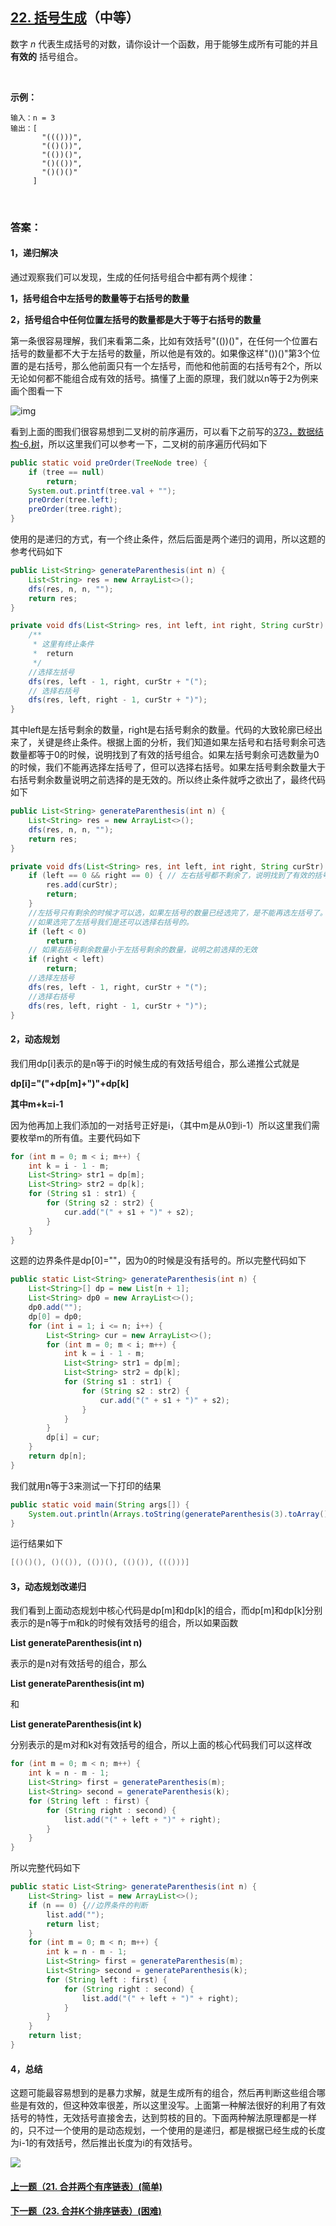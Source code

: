 ## [22. 括号生成](https://leetcode-cn.com/problems/generate-parentheses/)（中等）

数字 *n* 代表生成括号的对数，请你设计一个函数，用于能够生成所有可能的并且 **有效的** 括号组合。

<br/>

**示例：**

```
输入：n = 3
输出：[
       "((()))",
       "(()())",
       "(())()",
       "()(())",
       "()()()"
     ]
```

<br/>

### 答案：

#### 1，递归解决

通过观察我们可以发现，生成的任何括号组合中都有两个规律：

**1，括号组合中左括号的数量等于右括号的数量**

**2，括号组合中任何位置左括号的数量都是大于等于右括号的数量**



第一条很容易理解，我们来看第二条，比如有效括号"(())()"，在任何一个位置右括号的数量都不大于左括号的数量，所以他是有效的。如果像这样"())()"第3个位置的是右括号，那么他前面只有一个左括号，而他和他前面的右括号有2个，所以无论如何都不能组合成有效的括号。搞懂了上面的原理，我们就以n等于2为例来画个图看一下

![img](https://mmbiz.qpic.cn/mmbiz_png/PGmTibd8KQBEfzz7jugGEQwZmQ93H5TDkMfz27a0mLocv2ia3RjsGgasOuh9m4L45FscKLfMXtuZeV2Ov8kngZGg/640?wx_fmt=png&tp=webp&wxfrom=5&wx_lazy=1&wx_co=1)

看到上面的图我们很容易想到二叉树的前序遍历，可以看下之前写的[373，数据结构-6,树](http://mp.weixin.qq.com/s?__biz=MzU0ODMyNDk0Mw==&mid=2247487028&idx=1&sn=e06a0cd5760e62890e60e43a279a472b&chksm=fb419d14cc36140257eb220aaeac182287b10c3cab5c803ebd54013ee3fc120d693067c2e960&scene=21#wechat_redirect)，所以这里我们可以参考一下，二叉树的前序遍历代码如下

```java
public static void preOrder(TreeNode tree) {
    if (tree == null)
        return;
    System.out.printf(tree.val + "");
    preOrder(tree.left);
    preOrder(tree.right);
}
```

使用的是递归的方式，有一个终止条件，然后后面是两个递归的调用，所以这题的参考代码如下

```java
public List<String> generateParenthesis(int n) {
    List<String> res = new ArrayList<>();
    dfs(res, n, n, "");
    return res;
}

private void dfs(List<String> res, int left, int right, String curStr) {
    /**
     * 这里有终止条件
     *  return
     */
    //选择左括号
    dfs(res, left - 1, right, curStr + "(");
    // 选择右括号
    dfs(res, left, right - 1, curStr + ")");
}
```

其中left是左括号剩余的数量，right是右括号剩余的数量。代码的大致轮廓已经出来了，关键是终止条件。根据上面的分析，我们知道如果左括号和右括号剩余可选数量都等于0的时候，说明找到了有效的括号组合。如果左括号剩余可选数量为0的时候，我们不能再选择左括号了，但可以选择右括号。如果左括号剩余数量大于右括号剩余数量说明之前选择的是无效的。所以终止条件就呼之欲出了，最终代码如下

```java
public List<String> generateParenthesis(int n) {
    List<String> res = new ArrayList<>();
    dfs(res, n, n, "");
    return res;
}

private void dfs(List<String> res, int left, int right, String curStr) {
    if (left == 0 && right == 0) { // 左右括号都不剩余了，说明找到了有效的括号
        res.add(curStr);
        return;
    }
    //左括号只有剩余的时候才可以选，如果左括号的数量已经选完了，是不能再选左括号了。
    //如果选完了左括号我们是还可以选择右括号的。
    if (left < 0)
        return;
    // 如果右括号剩余数量小于左括号剩余的数量，说明之前选择的无效
    if (right < left)
        return;
    //选择左括号
    dfs(res, left - 1, right, curStr + "(");
    //选择右括号
    dfs(res, left, right - 1, curStr + ")");
}
```



#### 2，动态规划

我们用dp[i]表示的是n等于i的时候生成的有效括号组合，那么递推公式就是



**dp[i]="("+dp[m]+")"+dp[k]**

**其中m+k=i-1**



因为他再加上我们添加的一对括号正好是i，（其中m是从0到i-1）所以这里我们需要枚举m的所有值。主要代码如下

```java
for (int m = 0; m < i; m++) {
    int k = i - 1 - m;
    List<String> str1 = dp[m];
    List<String> str2 = dp[k];
    for (String s1 : str1) {
        for (String s2 : str2) {
            cur.add("(" + s1 + ")" + s2);
        }
    }
}
```

这题的边界条件是dp[0]=""，因为0的时候是没有括号的。所以完整代码如下

```java
public static List<String> generateParenthesis(int n) {
    List<String>[] dp = new List[n + 1];
    List<String> dp0 = new ArrayList<>();
    dp0.add("");
    dp[0] = dp0;
    for (int i = 1; i <= n; i++) {
        List<String> cur = new ArrayList<>();
        for (int m = 0; m < i; m++) {
            int k = i - 1 - m;
            List<String> str1 = dp[m];
            List<String> str2 = dp[k];
            for (String s1 : str1) {
                for (String s2 : str2) {
                    cur.add("(" + s1 + ")" + s2);
                }
            }
        }
        dp[i] = cur;
    }
    return dp[n];
}
```

我们就用n等于3来测试一下打印的结果

```java
public static void main(String args[]) {
    System.out.println(Arrays.toString(generateParenthesis(3).toArray()));
}
```

运行结果如下

```java
[()()(), ()(()), (())(), (()()), ((()))]
```



#### 3，动态规划改递归

我们看到上面动态规划中核心代码是dp[m]和dp[k]的组合，而dp[m]和dp[k]分别表示的是n等于m和k的时候有效括号的组合，所以如果函数

**List<String> generateParenthesis(int n)**

表示的是n对有效括号的组合，那么

**List<String> generateParenthesis(int m)**

和

**List<String> generateParenthesis(int k)**

分别表示的是m对和k对有效括号的组合，所以上面的核心代码我们可以这样改

```java
for (int m = 0; m < n; m++) {
    int k = n - m - 1;
    List<String> first = generateParenthesis(m);
    List<String> second = generateParenthesis(k);
    for (String left : first) {
        for (String right : second) {
            list.add("(" + left + ")" + right);
        }
    }
}
```

所以完整代码如下

```java
public static List<String> generateParenthesis(int n) {
    List<String> list = new ArrayList<>();
    if (n == 0) {//边界条件的判断
        list.add("");
        return list;
    }
    for (int m = 0; m < n; m++) {
        int k = n - m - 1;
        List<String> first = generateParenthesis(m);
        List<String> second = generateParenthesis(k);
        for (String left : first) {
            for (String right : second) {
                list.add("(" + left + ")" + right);
            }
        }
    }
    return list;
}
```



#### 4，总结

这题可能最容易想到的是暴力求解，就是生成所有的组合，然后再判断这些组合哪些是有效的，但这种效率很差，所以这里没写。上面第一种解法很好的利用了有效括号的特性，无效括号直接舍去，达到剪枝的目的。下面两种解法原理都是一样的，只不过一个使用的是动态规划，一个使用的是递归，都是根据已经生成的长度为i-1的有效括号，然后推出长度为i的有效括号。



![](https://img-blog.csdnimg.cn/20200807155236311.png)

#### [上一题（21. 合并两个有序链表）(简单)](https://github.com/sdwwld/leetCode/blob/master/src/main/java/com/wld/java/leetcode/leetCode0021.md)

#### [下一题（23. 合并K个排序链表）(困难)](https://github.com/sdwwld/leetCode/blob/master/src/main/java/com/wld/java/leetcode/leetCode0023.md)